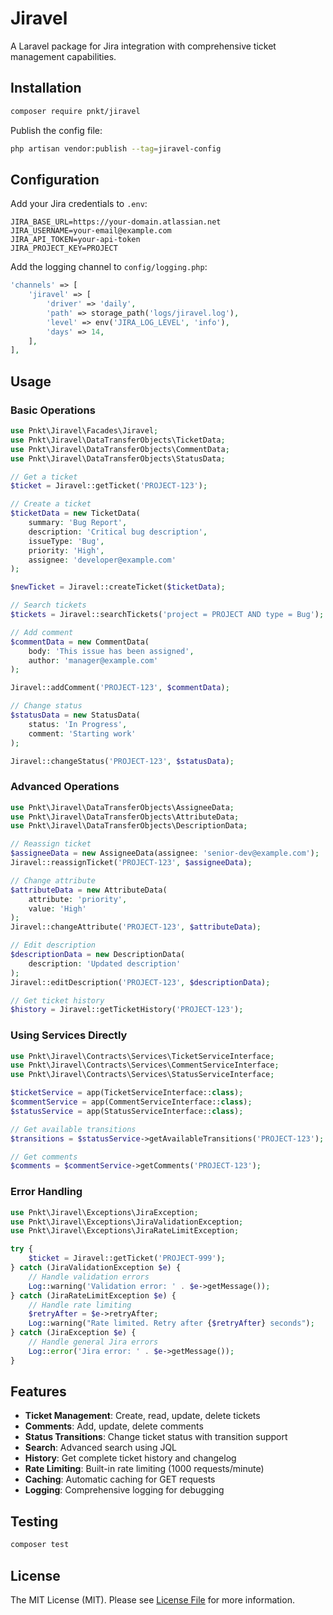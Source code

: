 # Jiravel

A Laravel package for Jira integration with comprehensive ticket management capabilities.

## Installation

```bash
composer require pnkt/jiravel
```

Publish the config file:

```bash
php artisan vendor:publish --tag=jiravel-config
```

## Configuration

Add your Jira credentials to `.env`:

```env
JIRA_BASE_URL=https://your-domain.atlassian.net
JIRA_USERNAME=your-email@example.com
JIRA_API_TOKEN=your-api-token
JIRA_PROJECT_KEY=PROJECT
```

Add the logging channel to `config/logging.php`:

```php
'channels' => [
    'jiravel' => [
        'driver' => 'daily',
        'path' => storage_path('logs/jiravel.log'),
        'level' => env('JIRA_LOG_LEVEL', 'info'),
        'days' => 14,
    ],
],
```

## Usage

### Basic Operations

```php
use Pnkt\Jiravel\Facades\Jiravel;
use Pnkt\Jiravel\DataTransferObjects\TicketData;
use Pnkt\Jiravel\DataTransferObjects\CommentData;
use Pnkt\Jiravel\DataTransferObjects\StatusData;

// Get a ticket
$ticket = Jiravel::getTicket('PROJECT-123');

// Create a ticket
$ticketData = new TicketData(
    summary: 'Bug Report',
    description: 'Critical bug description',
    issueType: 'Bug',
    priority: 'High',
    assignee: 'developer@example.com'
);

$newTicket = Jiravel::createTicket($ticketData);

// Search tickets
$tickets = Jiravel::searchTickets('project = PROJECT AND type = Bug');

// Add comment
$commentData = new CommentData(
    body: 'This issue has been assigned',
    author: 'manager@example.com'
);

Jiravel::addComment('PROJECT-123', $commentData);

// Change status
$statusData = new StatusData(
    status: 'In Progress',
    comment: 'Starting work'
);

Jiravel::changeStatus('PROJECT-123', $statusData);
```

### Advanced Operations

```php
use Pnkt\Jiravel\DataTransferObjects\AssigneeData;
use Pnkt\Jiravel\DataTransferObjects\AttributeData;
use Pnkt\Jiravel\DataTransferObjects\DescriptionData;

// Reassign ticket
$assigneeData = new AssigneeData(assignee: 'senior-dev@example.com');
Jiravel::reassignTicket('PROJECT-123', $assigneeData);

// Change attribute
$attributeData = new AttributeData(
    attribute: 'priority',
    value: 'High'
);
Jiravel::changeAttribute('PROJECT-123', $attributeData);

// Edit description
$descriptionData = new DescriptionData(
    description: 'Updated description'
);
Jiravel::editDescription('PROJECT-123', $descriptionData);

// Get ticket history
$history = Jiravel::getTicketHistory('PROJECT-123');
```

### Using Services Directly

```php
use Pnkt\Jiravel\Contracts\Services\TicketServiceInterface;
use Pnkt\Jiravel\Contracts\Services\CommentServiceInterface;
use Pnkt\Jiravel\Contracts\Services\StatusServiceInterface;

$ticketService = app(TicketServiceInterface::class);
$commentService = app(CommentServiceInterface::class);
$statusService = app(StatusServiceInterface::class);

// Get available transitions
$transitions = $statusService->getAvailableTransitions('PROJECT-123');

// Get comments
$comments = $commentService->getComments('PROJECT-123');
```

### Error Handling

```php
use Pnkt\Jiravel\Exceptions\JiraException;
use Pnkt\Jiravel\Exceptions\JiraValidationException;
use Pnkt\Jiravel\Exceptions\JiraRateLimitException;

try {
    $ticket = Jiravel::getTicket('PROJECT-999');
} catch (JiraValidationException $e) {
    // Handle validation errors
    Log::warning('Validation error: ' . $e->getMessage());
} catch (JiraRateLimitException $e) {
    // Handle rate limiting
    $retryAfter = $e->retryAfter;
    Log::warning("Rate limited. Retry after {$retryAfter} seconds");
} catch (JiraException $e) {
    // Handle general Jira errors
    Log::error('Jira error: ' . $e->getMessage());
}
```

## Features

- **Ticket Management**: Create, read, update, delete tickets
- **Comments**: Add, update, delete comments
- **Status Transitions**: Change ticket status with transition support
- **Search**: Advanced search using JQL
- **History**: Get complete ticket history and changelog
- **Rate Limiting**: Built-in rate limiting (1000 requests/minute)
- **Caching**: Automatic caching for GET requests
- **Logging**: Comprehensive logging for debugging

## Testing

```bash
composer test
```

## License

The MIT License (MIT). Please see [License File](LICENSE) for more information.
